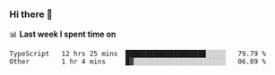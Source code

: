 ### Hi there 👋

<!--
**DBvc/DBvc** is a ✨ _special_ ✨ repository because its `README.md` (this file) appears on your GitHub profile.

Here are some ideas to get you started:

- 🔭 I’m currently working on ...
- 🌱 I’m currently learning ...
- 👯 I’m looking to collaborate on ...
- 🤔 I’m looking for help with ...
- 💬 Ask me about ...
- 📫 How to reach me: ...
- 😄 Pronouns: ...
- ⚡ Fun fact: ...
-->

📊 **Last week I spent time on**
<!--START_SECTION:waka-->

```text
TypeScript   12 hrs 25 mins  ████████████████████░░░░░   79.79 %
Other        1 hr 4 mins     █▓░░░░░░░░░░░░░░░░░░░░░░░   06.89 %
```

<!--END_SECTION:waka-->
